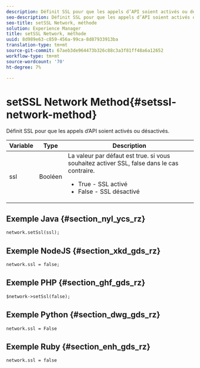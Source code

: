 ```yaml
---
description: Définit SSL pour que les appels d’API soient activés ou désactivés.
seo-description: Définit SSL pour que les appels d’API soient activés ou désactivés.
seo-title: setSSL Network, méthode
solution: Experience Manager
title: setSSL Network, méthode
uuid: 8d989e63-c859-456a-99ca-8d87933913ba
translation-type: tm+mt
source-git-commit: 67aeb3de964473b326c88c3a3f81ff48a6a12652
workflow-type: tm+mt
source-wordcount: '70'
ht-degree: 7%

---
```



# setSSL Network Method{#setssl-network-method}

Définit SSL pour que les appels d’API soient activés ou désactivés.

| Variable | Type | Description |
|--- |--- |--- |
| ssl | Booléen | La valeur par défaut est true. si vous souhaitez activer SSL, false dans le cas contraire. <br><ul><li>True - SSL activé </li><li>False - SSL désactivé</li></ul> |

## Exemple Java {#section_nyl_ycs_rz}

```
network.setSsl(ssl); 
```

## Exemple NodeJS {#section_xkd_gds_rz}

```
network.ssl = false; 
```

## Exemple PHP {#section_ghf_gds_rz}

```
$network->setSsl(false); 
```

## Exemple Python {#section_dwg_gds_rz}

```
network.ssl = False 
```

## Exemple Ruby {#section_enh_gds_rz}

```
network.ssl = false 
```
